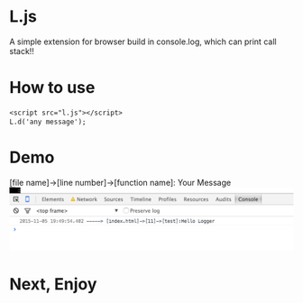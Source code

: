 # L.js

A simple extension for browser build in console.log, which can print call stack!!

# How to use
```
<script src="l.js"></script>
L.d('any message');
```

# Demo
[file name]->[line number]->[function name]: Your Message
![img](demo.png)

# Next, Enjoy
